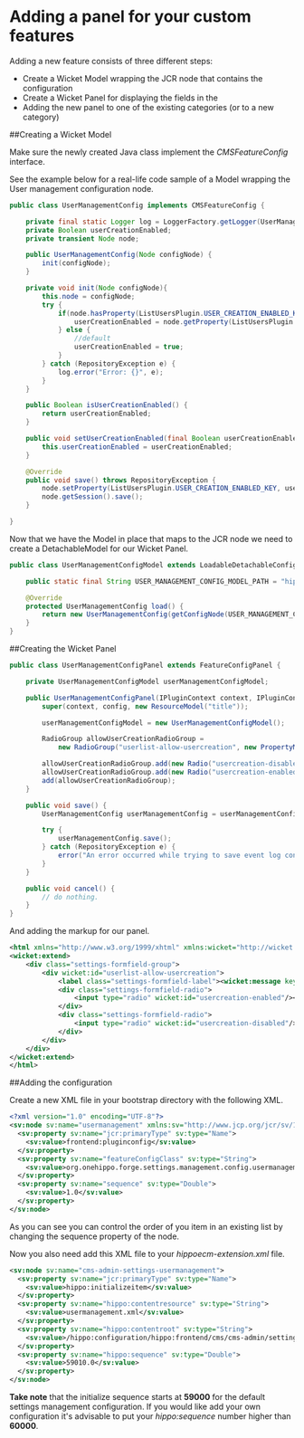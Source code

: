 <!--
  Copyright 2013 Hippo B.V. (http://www.onehippo.com)

  Licensed under the Apache License, Version 2.0 (the "License");
  you may not use this file except in compliance with the License.
  You may obtain a copy of the License at

   http://www.apache.org/licenses/LICENSE-2.0

  Unless required by applicable law or agreed to in writing, software
  distributed under the License is distributed on an "AS IS" BASIS,
  WITHOUT WARRANTIES OR CONDITIONS OF ANY KIND, either express or implied.
  See the License for the specific language governing permissions and
  limitations under the License.
  -->

# Adding a panel for your custom features

Adding a new feature consists of three different steps:

* Create a Wicket Model wrapping the JCR node that contains the configuration
* Create a Wicket Panel for displaying the fields in the
* Adding the new panel to one of the existing categories (or to a new category)


##Creating a Wicket Model

Make sure the newly created Java class implement the _CMSFeatureConfig_ interface.

See the example below for a real-life code sample of a Model wrapping the User management configuration node.

```java
public class UserManagementConfig implements CMSFeatureConfig {

    private final static Logger log = LoggerFactory.getLogger(UserManagementConfig.class);
    private Boolean userCreationEnabled;
    private transient Node node;

    public UserManagementConfig(Node configNode) {
        init(configNode);
    }

    private void init(Node configNode){
        this.node = configNode;
        try {
            if(node.hasProperty(ListUsersPlugin.USER_CREATION_ENABLED_KEY)) {
                userCreationEnabled = node.getProperty(ListUsersPlugin.USER_CREATION_ENABLED_KEY).getBoolean();
            } else {
                //default
                userCreationEnabled = true;
            }
        } catch (RepositoryException e) {
            log.error("Error: {}", e);
        }
    }

    public Boolean isUserCreationEnabled() {
        return userCreationEnabled;
    }

    public void setUserCreationEnabled(final Boolean userCreationEnabled) {
        this.userCreationEnabled = userCreationEnabled;
    }

    @Override
    public void save() throws RepositoryException {
        node.setProperty(ListUsersPlugin.USER_CREATION_ENABLED_KEY, userCreationEnabled);
        node.getSession().save();
    }

}
```

Now that we have the Model in place that maps to the JCR node we need to create a DetachableModel for our Wicket Panel.

```java
public class UserManagementConfigModel extends LoadableDetachableConfigModel<UserManagementConfig> {

    public static final String USER_MANAGEMENT_CONFIG_MODEL_PATH = "hippo:configuration/hippo:frontend/cms/cms-admin/users";

    @Override
    protected UserManagementConfig load() {
        return new UserManagementConfig(getConfigNode(USER_MANAGEMENT_CONFIG_MODEL_PATH));
    }
}
```
##Creating the Wicket Panel

```java
public class UserManagementConfigPanel extends FeatureConfigPanel {

    private UserManagementConfigModel userManagementConfigModel;

    public UserManagementConfigPanel(IPluginContext context, IPluginConfig config) {
        super(context, config, new ResourceModel("title"));

        userManagementConfigModel = new UserManagementConfigModel();

        RadioGroup allowUserCreationRadioGroup =
            new RadioGroup("userlist-allow-usercreation", new PropertyModel(userManagementConfigModel,"userCreationEnabled"));

        allowUserCreationRadioGroup.add(new Radio("usercreation-disabled",new Model(Boolean.FALSE)));
        allowUserCreationRadioGroup.add(new Radio("usercreation-enabled",new Model(Boolean.TRUE)));
        add(allowUserCreationRadioGroup);
    }

    public void save() {
        UserManagementConfig userManagementConfig = userManagementConfigModel.getObject();

        try {
            userManagementConfig.save();
        } catch (RepositoryException e) {
            error("An error occurred while trying to save event log configuration: " + e);
        }
    }

    public void cancel() {
        // do nothing.
    }
}
```

And adding the markup for our panel.

```xml
<html xmlns="http://www.w3.org/1999/xhtml" xmlns:wicket="http://wicket.apache.org">
<wicket:extend>
    <div class="settings-formfield-group">
        <div wicket:id="userlist-allow-usercreation">
            <label class="settings-formfield-label"><wicket:message key="user-creation-cms"/></label>
            <div class="settings-formfield-radio">
                <input type="radio" wicket:id="usercreation-enabled"/><label><wicket:message key="user-creation-on"/></label>
            </div>
            <div class="settings-formfield-radio">
                <input type="radio" wicket:id="usercreation-disabled"/><label><wicket:message key="user-creation-off"/></label>
            </div>
        </div>
    </div>
</wicket:extend>
</html>
```

##Adding the configuration

Create a new XML file in your bootstrap directory with the following XML.

```xml
<?xml version="1.0" encoding="UTF-8"?>
<sv:node sv:name="usermanagement" xmlns:sv="http://www.jcp.org/jcr/sv/1.0">
  <sv:property sv:name="jcr:primaryType" sv:type="Name">
    <sv:value>frontend:pluginconfig</sv:value>
  </sv:property>
  <sv:property sv:name="featureConfigClass" sv:type="String">
    <sv:value>org.onehippo.forge.settings.management.config.usermanagement.UserManagementConfigPanel</sv:value>
  </sv:property>
  <sv:property sv:name="sequence" sv:type="Double">
    <sv:value>1.0</sv:value>
  </sv:property>
</sv:node>
```

As you can see you can control the order of you item in an existing list by changing the sequence property of the node.

Now you also need add this XML file to your _hippoecm-extension.xml_ file.

```xml
<sv:node sv:name="cms-admin-settings-usermanagement">
  <sv:property sv:name="jcr:primaryType" sv:type="Name">
    <sv:value>hippo:initializeitem</sv:value>
  </sv:property>
  <sv:property sv:name="hippo:contentresource" sv:type="String">
    <sv:value>usermanagement.xml</sv:value>
  </sv:property>
  <sv:property sv:name="hippo:contentroot" sv:type="String">
    <sv:value>/hippo:configuration/hippo:frontend/cms/cms-admin/settings/tabconfig/security</sv:value>
  </sv:property>
  <sv:property sv:name="hippo:sequence" sv:type="Double">
    <sv:value>59010.0</sv:value>
  </sv:property>
</sv:node>
```

__Take note__ that the initialize sequence starts at __59000__ for the default settings management configuration.
If you would like add your own configuration it's advisable to put your _hippo:sequence_ number higher than __60000__.